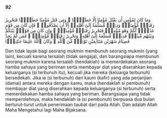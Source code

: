 ##### 92

<span class="ayah">وَمَا كَانَ لِمُؤْمِنٍ أَن يَقْتُلَ مُؤْمِنًا إِلَّا خَطَـًۭٔا ۚ وَمَن قَتَلَ مُؤْمِنًا خَطَـًۭٔا فَتَحْرِيرُ رَقَبَةٍۢ مُّؤْمِنَةٍۢ وَدِيَةٌۭ مُّسَلَّمَةٌ إِلَىٰٓ أَهْلِهِۦٓ إِلَّآ أَن يَصَّدَّقُوا۟ ۚ فَإِن كَانَ مِن قَوْمٍ عَدُوٍّۢ لَّكُمْ وَهُوَ مُؤْمِنٌۭ فَتَحْرِيرُ رَقَبَةٍۢ مُّؤْمِنَةٍۢ ۖ وَإِن كَانَ مِن قَوْمٍۭ بَيْنَكُمْ وَبَيْنَهُم مِّيثَٰقٌۭ فَدِيَةٌۭ مُّسَلَّمَةٌ إِلَىٰٓ أَهْلِهِۦ وَتَحْرِيرُ رَقَبَةٍۢ مُّؤْمِنَةٍۢ ۖ فَمَن لَّمْ يَجِدْ فَصِيَامُ شَهْرَيْنِ مُتَتَابِعَيْنِ تَوْبَةًۭ مِّنَ ٱللَّهِ ۗ وَكَانَ ٱللَّهُ عَلِيمًا حَكِيمًۭا</span>

<span class="ayah_translation">Dan tidak layak bagi seorang mukmin membunuh seorang mukmin (yang lain), kecuali karena tersalah (tidak sengaja), dan barangsiapa membunuh seorang mukmin karena tersalah (hendaklah) ia memerdekakan seorang hamba sahaya yang beriman serta membayar diat yang diserahkan kepada keluarganya (si terbunuh itu), kecuali jika mereka (keluarga terbunuh) bersedekah. Jika ia (si terbunuh) dari kaum (kafir) yang ada perjanjian (damai) antara mereka dengan kamu, maka (hendaklah si pembunuh) membayar diat yang diserahkan kepada keluarganya (si terbunuh) serta memerdekakan hamba sahaya yang beriman. Barangsiapa yang tidak memperolehnya, maka hendaklah ia (si pembunuh) berpuasa dua bulan berturut-turut untuk penerimaan taubat dari pada Allah. Dan adalah Allah Maha Mengetahui lagi Maha Bijaksana.</span>
